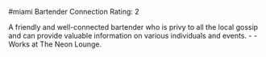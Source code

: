 #miami 
Bartender
Connection Rating: 2

A friendly and well-connected bartender who is privy to all the local gossip and can provide valuable information on various individuals and events. -  - Works at The Neon Lounge.